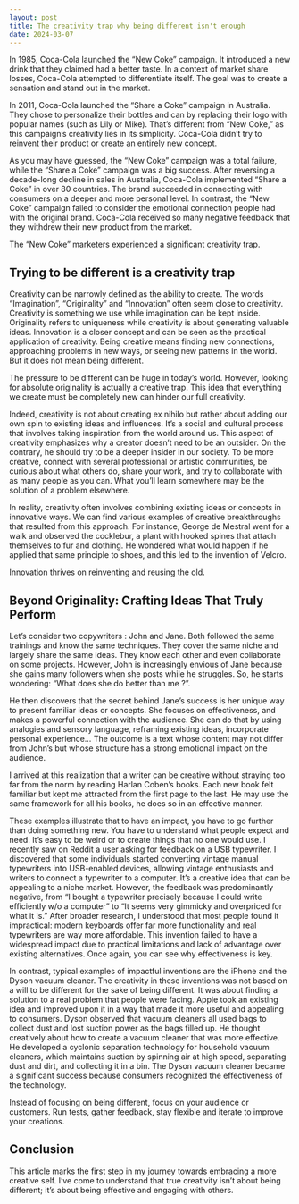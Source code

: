 ```yaml
---
layout: post
title: The creativity trap why being different isn't enough
date: 2024-03-07
---
```


In 1985, Coca-Cola launched the “New Coke” campaign. It introduced a new drink that they claimed had a better taste. In a context of market share losses, Coca-Cola attempted to differentiate itself. The goal was to create a sensation and stand out in the market.

In 2011, Coca-Cola launched the “Share a Coke” campaign in Australia. They chose to personalize their bottles and can by replacing their logo with popular names (such as Lily or Mike). That’s different from “New Coke,” as this campaign’s creativity lies in its simplicity. Coca-Cola didn’t try to reinvent their product or create an entirely new concept.

As you may have guessed, the “New Coke” campaign was a total failure, while the “Share a Coke” campaign was a big success. After reversing a decade-long decline in sales in Australia, Coca-Cola implemented “Share a Coke” in over 80 countries. The brand succeeded in connecting with consumers on a deeper and more personal level. In contrast, the “New Coke” campaign failed to consider the emotional connection people had with the original brand. Coca-Cola received so many negative feedback that they withdrew their new product from the market.

The “New Coke” marketers experienced a significant creativity trap.


## Trying to be different is a creativity trap

Creativity can be narrowly defined as the ability to create. The words “Imagination”, “Originality” and “Innovation” often seem close to creativity. Creativity is something we use while imagination can be kept inside. Originality refers to uniqueness while creativity is about generating valuable ideas. Innovation is a closer concept and can be seen as the practical application of creativity. Being creative means finding new connections, approaching problems in new ways, or seeing new patterns in the world. But it does not mean being different.

The pressure to be different can be huge in today’s world. However, looking for absolute originality is actually a creative trap. This idea that everything we create must be completely new can hinder our full creativity.

Indeed, creativity is not about creating ex nihilo but rather about adding our own spin to existing ideas and influences. It’s a social and cultural process that involves taking inspiration from the world around us. This aspect of creativity emphasizes why a creator doesn’t need to be an outsider. On the contrary, he should try to be a deeper insider in our society. To be more creative, connect with several professional or artistic communities, be curious about what others do, share your work, and try to collaborate with as many people as you can. What you’ll learn somewhere may be the solution of a problem elsewhere.

In reality, creativity often involves combining existing ideas or concepts in innovative ways. We can find various examples of creative breakthroughs that resulted from this approach. For instance, George de Mestral went for a walk and observed the cocklebur, a plant with hooked spines that attach themselves to fur and clothing. He wondered what would happen if he applied that same principle to shoes, and this led to the invention of Velcro.

Innovation thrives on reinventing and reusing the old.


## Beyond Originality: Crafting Ideas That Truly Perform

Let’s consider two copywriters : John and Jane. Both followed the same trainings and know the same techniques. They cover the same niche and largely share the same ideas. They know each other and even collaborate on some projects. However, John is increasingly envious of Jane because she gains many followers when she posts while he struggles. So, he starts wondering: “What does she do better than me ?”.

He then discovers that the secret behind Jane’s success is her unique way to present familiar ideas or concepts. She focuses on effectiveness, and makes a powerful connection with the audience. She can do that by using analogies and sensory language, reframing existing ideas, incorporate personal experience… The outcome is a text whose content may not differ from John’s but whose structure has a strong emotional impact on the audience.

I arrived at this realization that a writer can be creative without straying too far from the norm by reading Harlan Coben’s books. Each new book felt familiar but kept me attracted from the first page to the last. He may use the same framework for all his books, he does so in an effective manner.

These examples illustrate that to have an impact, you have to go further than doing something new. You have to understand what people expect and need. It’s easy to be weird or to create things that no one would use. I recently saw on Reddit a user asking for feedback on a USB typewriter. I discovered that some individuals started converting vintage manual typewriters into USB-enabled devices, allowing vintage enthusiasts and writers to connect a typewriter to a computer. It’s a creative idea that can be appealing to a niche market. However, the feedback was predominantly negative, from “I bought a typewriter precisely because I could write efficiently w/o a computer” to “It seems very gimmicky and overpriced for what it is.” After broader research, I understood that most people found it impractical: modern keyboards offer far more functionality and real typewriters are way more affordable. This invention failed to have a widespread impact due to practical limitations and lack of advantage over existing alternatives. Once again, you can see why effectiveness is key.

In contrast, typical examples of impactful inventions are the iPhone and the Dyson vacuum cleaner. The creativity in these inventions was not based on a will to be different for the sake of being different. It was about finding a solution to a real problem that people were facing. Apple took an existing idea and improved upon it in a way that made it more useful and appealing to consumers. Dyson observed that vacuum cleaners all used bags to collect dust and lost suction power as the bags filled up. He thought creatively about how to create a vacuum cleaner that was more effective. He developed a cyclonic separation technology for household vacuum cleaners, which maintains suction by spinning air at high speed, separating dust and dirt, and collecting it in a bin. The Dyson vacuum cleaner became a significant success because consumers recognized the effectiveness of the technology.

Instead of focusing on being different, focus on your audience or customers. Run tests, gather feedback, stay flexible and iterate to improve your creations.


## Conclusion

This article marks the first step in my journey towards embracing a more creative self. I’ve come to understand that true creativity isn’t about being different; it’s about being effective and engaging with others.
